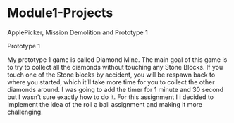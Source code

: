 # Module1-Projects
 ApplePicker, Mission Demolition and Prototype 1


Prototype 1

My prototype 1 game is called Diamond Mine. The main goal of this game is to try to collect all the diamonds without touching any Stone Blocks. If you touch one of the Stone blocks by accident, you will be respawn back to where you started, which it’ll take more time for you to collect the other diamonds around. I was going to add the timer for 1 minute and 30 second but I wasn’t sure exactly how to do it. For this assignment I i decided to implement the idea of the roll a ball assignment and making it more challenging. 
